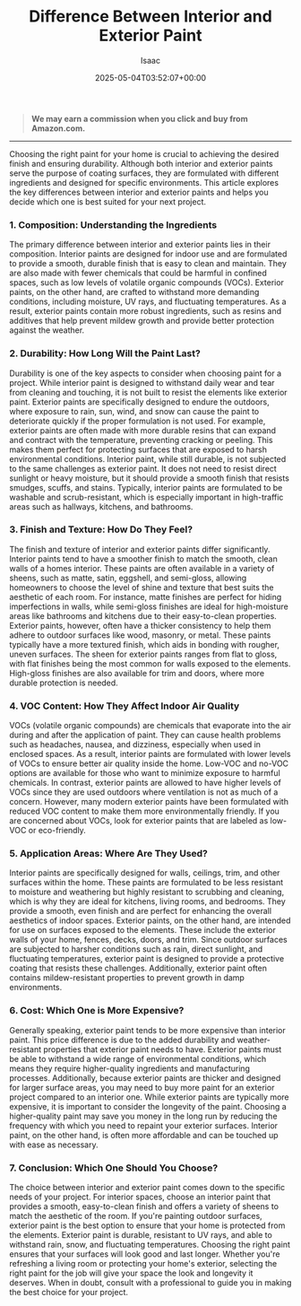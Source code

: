 ﻿---
author: Isaac
layout: post
title: Difference Between Interior and Exterior Paint
date: '2025-05-04T03:52:07+00:00'
categories:
- Guide
tags: []
slug: /difference-between-interior-and-exterior-paint/
lastmod: 2025-05-07T12:21:26+03:00
---
> **We may earn a commission when you click and buy from Amazon.com.**
>

---
Choosing the right paint for your home is crucial to achieving the desired finish and ensuring durability. Although both interior and exterior paints serve the purpose of coating surfaces, they are formulated with different ingredients and designed for specific environments. This article explores the key differences between interior and exterior paints and helps you decide which one is best suited for your next project.
### 1. Composition: Understanding the Ingredients
The primary difference between interior and exterior paints lies in their composition. Interior paints are designed for indoor use and are formulated to provide a smooth, durable finish that is easy to clean and maintain. They are also made with fewer chemicals that could be harmful in confined spaces, such as low levels of volatile organic compounds (VOCs). Exterior paints, on the other hand, are crafted to withstand more demanding conditions, including moisture, UV rays, and fluctuating temperatures. As a result, exterior paints contain more robust ingredients, such as resins and additives that help prevent mildew growth and provide better protection against the weather.
### 2. Durability: How Long Will the Paint Last?
Durability is one of the key aspects to consider when choosing paint for a project. While interior paint is designed to withstand daily wear and tear from cleaning and touching, it is not built to resist the elements like exterior paint. Exterior paints are specifically designed to endure the outdoors, where exposure to rain, sun, wind, and snow can cause the paint to deteriorate quickly if the proper formulation is not used. For example, exterior paints are often made with more durable resins that can expand and contract with the temperature, preventing cracking or peeling. This makes them perfect for protecting surfaces that are exposed to harsh environmental conditions.
Interior paint, while still durable, is not subjected to the same challenges as exterior paint. It does not need to resist direct sunlight or heavy moisture, but it should provide a smooth finish that resists smudges, scuffs, and stains. Typically, interior paints are formulated to be washable and scrub-resistant, which is especially important in high-traffic areas such as hallways, kitchens, and bathrooms.
### 3. Finish and Texture: How Do They Feel?
The finish and texture of interior and exterior paints differ significantly. Interior paints tend to have a smoother finish to match the smooth, clean walls of a homes interior. These paints are often available in a variety of sheens, such as matte, satin, eggshell, and semi-gloss, allowing homeowners to choose the level of shine and texture that best suits the aesthetic of each room. For instance, matte finishes are perfect for hiding imperfections in walls, while semi-gloss finishes are ideal for high-moisture areas like bathrooms and kitchens due to their easy-to-clean properties.
Exterior paints, however, often have a thicker consistency to help them adhere to outdoor surfaces like wood, masonry, or metal. These paints typically have a more textured finish, which aids in bonding with rougher, uneven surfaces. The sheen for exterior paints ranges from flat to gloss, with flat finishes being the most common for walls exposed to the elements. High-gloss finishes are also available for trim and doors, where more durable protection is needed.
### 4. VOC Content: How They Affect Indoor Air Quality
VOCs (volatile organic compounds) are chemicals that evaporate into the air during and after the application of paint. They can cause health problems such as headaches, nausea, and dizziness, especially when used in enclosed spaces. As a result, interior paints are formulated with lower levels of VOCs to ensure better air quality inside the home. Low-VOC and no-VOC options are available for those who want to minimize exposure to harmful chemicals.
In contrast, exterior paints are allowed to have higher levels of VOCs since they are used outdoors where ventilation is not as much of a concern. However, many modern exterior paints have been formulated with reduced VOC content to make them more environmentally friendly. If you are concerned about VOCs, look for exterior paints that are labeled as low-VOC or eco-friendly.
### 5. Application Areas: Where Are They Used?
Interior paints are specifically designed for walls, ceilings, trim, and other surfaces within the home. These paints are formulated to be less resistant to moisture and weathering but highly resistant to scrubbing and cleaning, which is why they are ideal for kitchens, living rooms, and bedrooms. They provide a smooth, even finish and are perfect for enhancing the overall aesthetics of indoor spaces.
Exterior paints, on the other hand, are intended for use on surfaces exposed to the elements. These include the exterior walls of your home, fences, decks, doors, and trim. Since outdoor surfaces are subjected to harsher conditions such as rain, direct sunlight, and fluctuating temperatures, exterior paint is designed to provide a protective coating that resists these challenges. Additionally, exterior paint often contains mildew-resistant properties to prevent growth in damp environments.
### 6. Cost: Which One is More Expensive?
Generally speaking, exterior paint tends to be more expensive than interior paint. This price difference is due to the added durability and weather-resistant properties that exterior paint needs to have. Exterior paints must be able to withstand a wide range of environmental conditions, which means they require higher-quality ingredients and manufacturing processes. Additionally, because exterior paints are thicker and designed for larger surface areas, you may need to buy more paint for an exterior project compared to an interior one.
While exterior paints are typically more expensive, it is important to consider the longevity of the paint. Choosing a higher-quality paint may save you money in the long run by reducing the frequency with which you need to repaint your exterior surfaces. Interior paint, on the other hand, is often more affordable and can be touched up with ease as necessary.
### 7. Conclusion: Which One Should You Choose?
The choice between interior and exterior paint comes down to the specific needs of your project. For interior spaces, choose an interior paint that provides a smooth, easy-to-clean finish and offers a variety of sheens to match the aesthetic of the room. If you're painting outdoor surfaces, exterior paint is the best option to ensure that your home is protected from the elements. Exterior paint is durable, resistant to UV rays, and able to withstand rain, snow, and fluctuating temperatures.
Choosing the right paint ensures that your surfaces will look good and last longer. Whether you're refreshing a living room or protecting your home's exterior, selecting the right paint for the job will give your space the look and longevity it deserves. When in doubt, consult with a professional to guide you in making the best choice for your project.